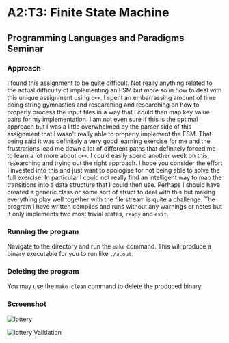 
# A2:T3: Finite State Machine

## Programming Languages and Paradigms Seminar

### Approach

I found this assignment to be quite difficult. Not really anything related to the actual difficulty of implementing an FSM but more so in how to deal with this unique assignment using `c++`. I spent an embarrassing amount of time doing string gymnastics and researching and researching on how to properly process the input files in a way that I could then map key value pairs for my implementation. I am not even sure if this is the optimal approach but I was a little overwhelmed by the parser side of this assignment that I wasn't really able to properly implement the FSM. That being said it was definitely a very good learning exercise for me and the frustrations lead me down a lot of different paths that definitely forced me to learn a lot more about `c++`. I could easily spend another week on this, researching and trying out the right approach. I hope you consider the effort I invested into this and just want to apologise for not being able to solve the full exercise. In particular I could not really find an intelligent way to map the transitions into a data structure that I could then use. Perhaps I should have created a generic class or some sort of struct to deal with this but making everything play well together with the file stream is quite a challenge. The program I have written compiles and runs without any warnings or notes but it only implements two most trivial states, `ready` and `exit`. 

### Running the program

Navigate to the directory and run the `make` command. This will produce a
binary executable for you to run like `./a.out`.

### Deleting the program

You may use the `make clean` command to delete the produced binary.

### Screenshot

![lottery](../img/lottery1.png)

![lottery Validation](../img/lottery2.png)
